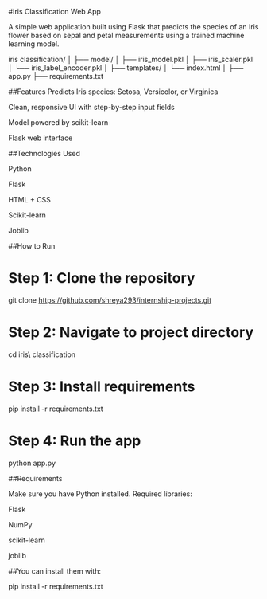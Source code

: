#Iris Classification Web App

A simple web application built using Flask that predicts the species of an Iris flower based on sepal and petal measurements using a trained machine learning model.

iris classification/
│
├── model/
│   ├── iris_model.pkl
│   ├── iris_scaler.pkl
│   └── iris_label_encoder.pkl
│
├── templates/
│   └── index.html
│
├── app.py
├── requirements.txt

 ##Features
Predicts Iris species: Setosa, Versicolor, or Virginica

Clean, responsive UI with step-by-step input fields

Model powered by scikit-learn

Flask web interface

##Technologies Used

Python

Flask

HTML + CSS

Scikit-learn

Joblib

 ##How to Run
 
# Step 1: Clone the repository

git clone https://github.com/shreya293/internship-projects.git

# Step 2: Navigate to project directory

cd iris\ classification

# Step 3: Install requirements

pip install -r requirements.txt

# Step 4: Run the app

python app.py

##Requirements

Make sure you have Python installed. Required libraries:

Flask

NumPy

scikit-learn

joblib

##You can install them with:

pip install -r requirements.txt
